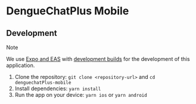 # DengueChatPlus Mobile

## Development

> [!NOTE]
> We use [Expo and EAS](https://expo.dev/) with [development builds](https://docs.expo.dev/develop/development-builds/introduction/) for the development of this application.

1. Clone the repository: `git clone <repository-url>` and `cd denguechatPlus-mobile`
2. Install dependencies: `yarn install`
3. Run the app on your device: `yarn ios` or `yarn android`

